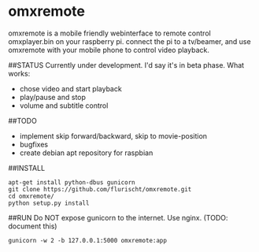 # omxremote
omxremote is a mobile friendly webinterface to remote control omxplayer.bin on your raspberry pi. connect the pi to a tv/beamer, and use omxremote with your mobile phone to control video playback.

##STATUS
Currently under development. I'd say it's in beta phase.
What works:
 - chose video and start playback
 - play/pause and stop
 - volume and subtitle control

##TODO
 - implement skip forward/backward, skip to movie-position
 - bugfixes
 - create debian apt repository for raspbian 

##INSTALL
```
apt-get install python-dbus gunicorn
git clone https://github.com/flurischt/omxremote.git
cd omxremote/
python setup.py install
```
##RUN
Do NOT expose gunicorn to the internet. Use nginx. (TODO: document this)

```gunicorn -w 2 -b 127.0.0.1:5000 omxremote:app```
